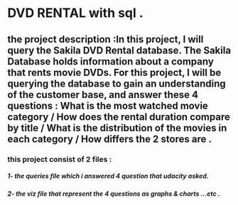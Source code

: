 
# DVD RENTAL with sql .

## the project description :In this project, I will query the Sakila DVD Rental database. The Sakila Database holds information about a company that rents movie DVDs. For this project, I will be querying the database to gain an understanding of the customer base, and answer these 4 questions :  What is the most watched movie category / How does the rental duration compare by title / What is the distribution of the movies in each category / How differs the 2 stores are .

### this project consist of 2 files :
##### 1- the queries file which i answered 4 question that udacity asked.
##### 2- the viz file that represent the 4 questions as graphs & charts ...etc .
             
